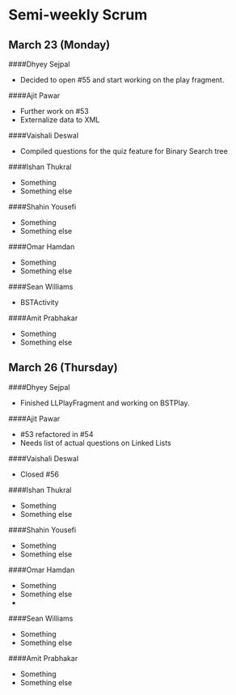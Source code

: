 # Semi-weekly Scrum

## March 23 (Monday)

####Dhyey Sejpal

* Decided to open #55 and start working on the play fragment.

####Ajit Pawar

* Further work on #53
* Externalize data to XML

####Vaishali Deswal

* Compiled questions for the quiz feature for Binary Search tree

####Ishan Thukral

* Something
* Something else

####Shahin Yousefi

* Something
* Something else

####Omar Hamdan

* Something
* Something else
 
####Sean Williams

* BSTActivity

####Amit Prabhakar

* Something
* Something else

## March 26 (Thursday)

####Dhyey Sejpal

* Finished LLPlayFragment and working on BSTPlay.

####Ajit Pawar

* #53 refactored in #54
* Needs list of actual questions on Linked Lists

####Vaishali Deswal

* Closed #56

####Ishan Thukral

* Something
* Something else

####Shahin Yousefi

* Something
* Something else

####Omar Hamdan

* Something
* Something else
* 
####Sean Williams

* Something
* Something else

####Amit Prabhakar

* Something
* Something else
